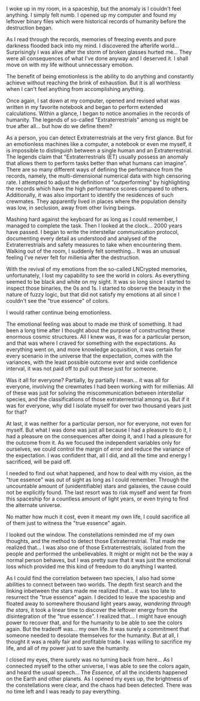 I woke up in my room, in a spaceship, but the anomaly is I couldn't feel anything. I simply felt numb. I opened up my computer and found my leftover binary files which were historical records of humanity before the destruction began. 

As I read through the records, memories of freezing events and pure darkness flooded back into my mind. I discovered the afterlife world... Surprisingly I was alive after the storm of broken glasses hurted me... They were all consequences of what I've done anyway and I deserved it. I shall move on with my life without unnecessary emotion.

The benefit of being emotionless is the ability to do anything and constantly achieve without reaching the brink of exhaustion. But it is all worthless when I can't feel anything from accomplishing anything.

Once again, I sat down at my computer, opened and revised what was written in my favorite notebook and began to perform extended calculations. Within a glance, I began to notice anomalies in the records of humanity. The legends of so-called "Extraterrestrials" among us might be true after all... but how do we define them?

As a person, you can detect Extraterrestrials at the very first glance. But for an emotionless machines like a computer, a notebook or even me myself, it is impossible to distinguish between a single human and an Extraterrestrial. The legends claim that "Extraterrestrials (ET) usually possess an anomaly that allows them to perform tasks better than what humans can imagine". There are so many different ways of defining the performance from the records, namely, the multi-dimensional numerical data with high censoring rate. I attempted to adjust the definition of "outperforming" by highlighting the records which have the high performance scores compared to others. Additionally, it was also important to identify the residences of such crewmates. They apparently lived in places where the population density was low, in seclusion, away from other living beings.

Mashing hard against the keyboard for as long as I could remember, I managed to complete the task. Then I looked at the clock... 2000 years have passed. I began to write the interstellar communication protocol, documenting every detail as understood and analysed of the Extraterrestrials and safety measures to take when encountering them. Walking out of the room, I suddenly felt something... It was an unusual feeling I've never felt for millenia after the destruction.

With the revival of my emotions from the so-called LNCrypted memories, unfortunately, I lost my capability to see the world in colors. As everything seemed to be black and white on my sight. It was so long since I started to inspect those binaries, the 0s and 1s. I started to observe the beauty in the nature of fuzzy logic, but that did not satisfy my emotions at all since I couldn't see the "true essence" of colors.

I would rather continue being emotionless.

The emotional feeling was about to made me think of something. It had been a long time after I thought about the purpose of constructing these enormous cosmic structures. All I knew was, it was for a particular person, and that was where I craved for something with the expectations. As everything went on, and more knowledge acquisition, it was certain for every scenario in the universe that the expectation, comes with the variances, with the least possible outcome ever and wide confidence interval, it was not paid off to pull out these just for someone.

Was it all for everyone? Partially, by partially I mean... it was all for everyone, involving the crewmates I had been working with for millenias. All of these was just for solving the miscommunication between interstellar species, and the classifications of those extraterrestrial among us. But if it was for everyone, why did I isolate myself for over two thousand years just for that?

At last, it was neither for a particular person, nor for everyone, not even for myself. But what I was done was just all because I had a pleasure to do it, I had a pleasure on the consequences after doing it, and I had a pleasure for the outcome from it. As we focused the independent variables only for ourselves, we could control the margin of error and reduce the variance of the expectation. I was confident that, all I did, and all the time and energy I sacrificed, will be paid off.

I needed to find out what happened, and how to deal with my vision, as the "true essence" was out of sight as long as I could remember. Through the uncountable amount of (unidentifiable) stars and galaxies, the cause could not be explicitly found. The last resort was to risk myself and went far from this spaceship for a countless amount of light years, or even trying to find the alternate universe.

No matter how much it cost, even it meant my own life, I could sacrifice all of them just to witness the "true essence" again. 

I looked out the window. The constellations reminded me of my own thoughts, and the method to detect those Extraterrestrial. That made me realized that... I was also one of those Extraterrestrials, isolated from the people and performed the unbelievables. It might or might not be the way a normal person behaves, but I was pretty sure that it was just the emotional loss which provided me this kind of freedom to do anything I wanted.

As I could find the correlation between two species, I also had some abilities to connect between two worlds. The depth first search and the linking inbetween the stars made me realized that... it was too late to resurrect the "true essence" again. I decided to leave the spaceship and floated away to somewhere thousand light years away, *wandering through the stars*, it took a linear time to discover the leftover energy from the disintegration of the "true essence". I realized that... I might have enough power to recover that, and for the humanity to be able to see the colors again. But the tradeoff was... my own life. It was surely a commitment that someone needed to desolate themselves for the humanity. But at all, I thought it was a really fair and profitable trade. I was willing to sacrifice my life, and all of my power just to save the humanity.

I closed my eyes, there surely was no turning back from here... As I connected myself to the other universe, I was able to see the colors again, and heard the usual speech... The *Essence*, of all the incidents happened on the Earth and other planets. As I opened my eyes up, the brightness of the constellations were clear, and the chaos had been detected. There was no time left and I was ready to pay everything.
